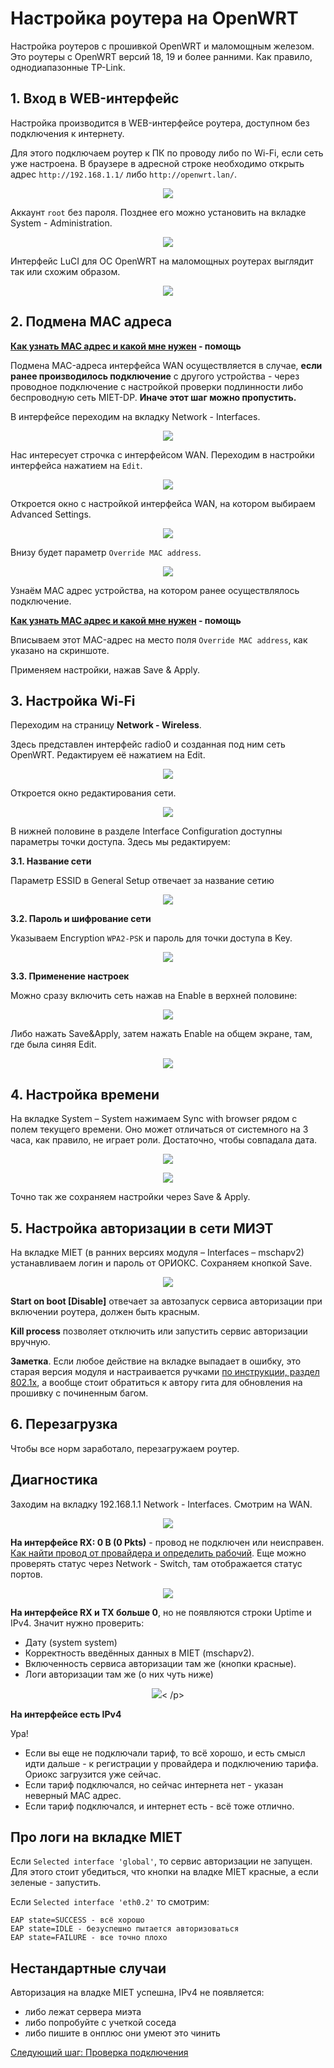 # Настройка роутера на OpenWRT

Настройка роутеров с прошивкой OpenWRT и маломощным железом. Это роутеры с OpenWRT версий 18, 19 и более ранними. Как правило, однодиапазонные TP-Link.

## 1. Вход в WEB-интерфейс

Настройка производится в WEB-интерфейсе роутера, доступном без подключения к интернету. 

Для этого подключаем роутер к ПК по проводу либо по Wi-Fi, если сеть уже настроена. В браузере в адресной строке необходимо открыть адрес `http://192.168.1.1/` либо `http://openwrt.lan/`. 

<p align="center">
<img src="img/owrt/image25.png">
</p>

Аккаунт `root` без пароля. Позднее его можно установить на вкладке System - Administration.

<p align="center">
<img src="img/owrt-old/1.png">
</p>

Интерфейс LuCI для ОС OpenWRT на маломощных роутерах выглядит так или схожим образом.


<p align="center">
<img src="img/owrt-old/13.png">
</p>

## 2. Подмена MAC адреса

__[Как узнать MAC адрес и какой мне нужен](./6-macaddr.md) - помощь__

Подмена MAC-адреса интерфейса WAN осуществляется в случае, **если ранее производилось подключение** с другого устройства - через проводное подключение с настройкой проверки подлинности либо беспроводную сеть MIET-DP. **Иначе этот шаг можно пропустить.**

В интерфейсе переходим на вкладку Network - Interfaces.


<p align="center">
<img src="img/owrt-old/5.png">
</p>

Нас интересует строчка с интерфейсом WAN. Переходим в настройки интерфейса нажатием на `Edit`.

<p align="center">
<img src="img/owrt-old/6.png">
</p>

Откроется окно с настройкой интерфейса WAN, на котором выбираем Advanced Settings.

<p align="center">
<img src="img/owrt-old/7.png">
</p>

Внизу будет параметр `Override MAC address`.

<p align="center">
<img src="img/owrt-old/8.png">
</p>

Узнаём MAC адрес устройства, на котором ранее осуществлялось подключение.

__[Как узнать MAC адрес и какой мне нужен](./6-macaddr.md) - помощь__

Вписываем этот MAC-адрес на место поля `Override MAC address`, как указано на скриншоте.

Применяем настройки, нажав Save & Apply.

## 3. Настройка Wi-Fi

Переходим на страницу __Network - Wireless__.

Здесь представлен интерфейс radio0 и созданная под ним сеть OpenWRT. Редактируем её нажатием на Edit.

<p align="center">
<img src="img/owrt-old/9.png">
</p>

Откроется окно редактирования сети.

<p align="center">
<img src="img/owrt-old/10.png">
</p>

В нижней половине в разделе Interface Configuration доступны параметры точки доступа. Здесь мы редактируем:

__3.1. Название сети__

Параметр ESSID в General Setup отвечает за название сетию

<p align="center">
<img src="img/owrt-old/11.png">
</p>

__3.2. Пароль и шифрование сети__

Указываем Encryption `WPA2-PSK` и пароль для точки доступа в Key.

<p align="center">
<img src="img/owrt-old/12.png">
</p>

__3.3. Применение настроек__

Можно сразу включить сеть нажав на Enable в верхней половине:

<p align="center">
<img src="img/owrt-old/15.png">
</p>

Либо нажать Save&Apply, затем нажать Enable на общем экране, там, где была синяя Edit.

<p align="center">
<img src="img/owrt-old/14.png">
</p>

## 4. Настройка времени

На вкладке System – System нажимаем Sync with browser рядом с полем текущего времени. Оно может отличаться от системного на 3 часа, как правило, не играет роли. Достаточно, чтобы совпадала дата.

<p align="center">
<img src="img/owrt-old/3.png">
</p>

<p align="center">
<img src="img/owrt-old/4.png">
</p>

Точно так же сохраняем настройки через Save & Apply.

## 5. Настройка авторизации в сети МИЭТ
На вкладке MIET (в ранних версиях модуля – Interfaces – mschapv2) устанавливаем логин и пароль от ОРИОКС.
Сохраняем кнопкой Save.

<p align="center">
<img src="img/owrt-old/2.png">
</p>

__Start on boot [Disable]__ отвечает за автозапуск сервиса авторизации при включении роутера, должен быть красным.

__Kill process__ позволяет отключить или запустить сервис авторизации вручную.

__Заметка__. Если любое действие на вкладке выпадает в ошибку, это старая версия модуля и настраивается ручками [по инструкции, раздел 802.1x](./4-setup-owrt-cli.md), а вообще стоит обратиться к автору гита для обновления на прошивку с починенным багом.

## 6. Перезагрузка

Чтобы все норм заработало, перезагружаем роутер.

## Диагностика

Заходим на вкладку 192.168.1.1 Network - Interfaces. Смотрим на WAN.

<p align="center"><img src="img/owrt/1.png"></p>

__На интерфейсе RX: 0 B (0 Pkts)__ - провод не подключен или неисправен. 
[Как найти провод от провайдера и определить рабочий](./6-wire.md). Еще можно проверять статус через Network - Switch, там отображается статус портов.

<p align="center"><img src="img/owrt/2.png"></p>

**На интерфейсе RX и TX больше 0**, но не появляются строки Uptime и IPv4. Значит нужно проверить:

* Дату (system system)
* Корректность введённых данных в MIET (mschapv2).
* Включенность сервиса авторизации там же (кнопки красные).
* Логи авторизации там же (о них чуть ниже)

<p align="center"><img src="img/owrt/3.png">< /p>

**На интерфейсе есть IPv4**

Ура!

* Если вы еще не подключали тариф, то всё хорошо, и есть смысл идти дальше - к регистрации у провайдера и подключению тарифа. Ориокс загрузится уже сейчас.
* Если тариф подключался, но сейчас интернета нет - указан неверный MAC адрес.
* Если тариф подключался, и интернет есть - всё тоже отлично.

## Про логи на вкладке MIET

Если `Selected interface 'global'`, то сервис авторизации не запущен. Для этого стоит убедиться, что кнопки на владке MIET красные, а если зеленые - запустить.

Если `Selected interface 'eth0.2'` то смотрим:

    EAP state=SUCCESS - всё хорошо
    EAP state=IDLE - безуспешно пытается авторизоваться
    EAP state=FAILURE - все точно плохо

## Нестандартные случаи

Авторизация на владке MIET успешна, IPv4 не появляется:
* либо лежат сервера миэта
* либо попробуйте с учеткой соседа
* либо пишите в онплюс они умеют это чинить

[Следующий шаг: Проверка подключения](./3-check.md)